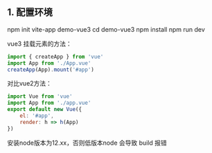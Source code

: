 ## 1. 配置环境

npm init vite-app demo-vue3
cd demo-vue3
npm install
npm run dev


vue3 挂载元素的方法：

```js
import { createApp } from 'vue'
import App from './App.vue'
createApp(App).mount('#app')
```

对比vue2方法：
```js
import Vue from 'vue'
import App from './app.vue'
export default new Vue({
    el: '#app',
    render: h => h(App)
})
```

安装node版本为12.xx，否则低版本node 会导致 build 报错
